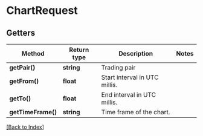 # ChartRequest

## Getters

Method | Return type | Description | Notes
------------ | ------------- | ------------- | -------------
**getPair()** | **string** | Trading pair |
**getFrom()** | **float** | Start interval in UTC millis. |
**getTo()** | **float** | End interval in UTC millis. |
**getTimeFrame()** | **string** | Time frame of the chart. |

[[Back to Index]](../index.md)
